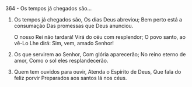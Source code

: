 364 - Os tempos já chegados são...

1. Os tempos já chegados são,
   Os dias Deus abreviou;
   Bem perto está a consumação
   Das promessas que Deus anunciou.

   O nosso Rei não tardará!
   Virá do céu com resplendor;
   O povo santo, ao vê-Lo Lhe dirá:
   Sim, vem, amado Senhor!

2. Os que servirem ao Senhor,
   Com glória aparecerão;
   No reino eterno de amor,
   Como o sol eles resplandecerão.

3. Quem tem ouvidos para ouvir,
   Atenda o Espírito de Deus,
   Que fala do feliz porvir
   Preparados aos santos lá nos céus.
